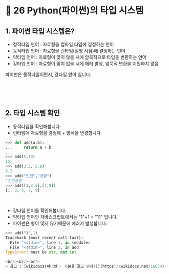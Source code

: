 # 📝 26 Python(파이썬)의 타입 시스템
## 1. 파이썬 타입 시스템은?
* 정적타입 언어 : 자료형을 컴파일 타임에 결정하는 언어
* 동적타입 언어 : 자료형을 런타임(실행 시점)에 결정하는 언어
* 약타입 언어 : 자료형이 맞지 않을 시에 암묵적으로 타입을 변환하는 언어
* 강타입 언어 : 자료형이 맞지 않을 시에 에러 발생, 암묵적 변환을 지원하지 않음

파이썬은 동적타입이면서, 강타입 언어 입니다.

<br/><br/><br/>
## 2. 타입 시스템 확인
* 동적타입을 확인해봅니다.
* 런타임에 자료형을 결정해 + 방식을 변경합니다.
```python
>>> def add(a,b):
...     return a + b
... 
>>> add(5,10)
15
>>> add(3.3, 5.9)
9.2
>>> add("인천","공항")
'인천공항'
>>> add([1,3,5],[7,9])
[1, 3, 5, 7, 9]
```
<br/>

* 강타입 언어를 확인해봅니다.
* 약타입 언어인 자바스크립트에서는 "1"+1 = "11" 입니다.
* 파이썬은 형이 맞지 않기때문에 에러가 발생합니다.
```python
>>> add("1",1)
Traceback (most recent call last):
  File "<stdin>", line 1, in <module>
  File "<stdin>", line 2, in add
TypeError: must be str, not int

<br/><br/><br/>
> 참고 : [wikidocs(파이썬 - 기본을 갈고 닦자!)](https://wikidocs.net/16054)
